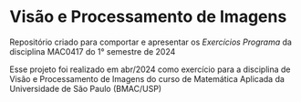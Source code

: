 # Visão e Processamento de Imagens

Repositório criado para comportar e apresentar os *Exercícios Programa* da disciplina MAC0417 do 1° semestre de 2024

Esse projeto foi realizado em abr/2024 como exercício para a disciplina de Visão e Processamento de Imagens do curso de Matemática Aplicada da Universidade de São Paulo (BMAC/USP)
